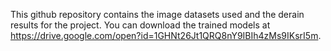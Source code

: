 This github repository contains the image datasets used and the derain results for the project. 
You can download the trained models at https://drive.google.com/open?id=1GHNt26Jt1QRQ8nY9IBIh4zMs9IKsrI5m.
